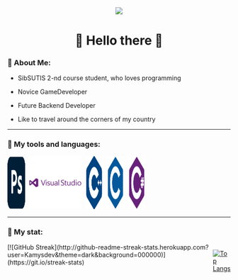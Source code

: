 <div id="header" align="center">
  <img src="https://i.pinimg.com/originals/d5/44/53/d544539ccf38b703d8047943f3b309fe.jpg" width="700"/>
  
  <h1>
    💜 Hello there 💜
  </h1>

</div>

### 💜 About Me:
  
  - SibSUTIS 2-nd course student, who loves programming
  
  - Novice GameDeveloper
  
  - Future Backend Developer
  
  - Like to travel around the corners of my country

---

### 💜 My tools and languages:

  <img src="https://github.com/devicons/devicon/blob/master/icons/photoshop/photoshop-plain.svg" title="Photoshop" alt="Photoshop" width="40" height="120"/>&nbsp;
  <img src="https://github.com/devicons/devicon/blob/master/icons/visualstudio/visualstudio-plain-wordmark.svg" title="Visual Studio" alt="Visual Studio" width="120" height="120"/>&nbsp;
  <img src="https://github.com/devicons/devicon/blob/master/icons/cplusplus/cplusplus-plain.svg" title="C++" alt="C++" width="40" height="120"/>&nbsp;
  <img src="https://github.com/devicons/devicon/blob/master/icons/c/c-plain.svg" title="C" alt="C" width="40" height="120"/>&nbsp;
  <img src="https://github.com/devicons/devicon/blob/master/icons/csharp/csharp-plain.svg" title="Csharp" alt="Csharp" width="40" height="120"/>&nbsp;
  

---
### 💜 My stat:
<div style="display: flex; justify-items: space-between">
  [![GitHub Streak](http://github-readme-streak-stats.herokuapp.com?user=Kamysdev&theme=dark&background=000000)](https://git.io/streak-stats)
  
  [![Top Langs](https://github-readme-stats.vercel.app/api/top-langs/?username=Kamysdev&layout=compact&theme=vision-friendly-dark)](https://github.com/anuraghazra/github-readme-stats)
</div>
  
